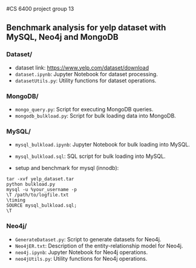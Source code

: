 #CS 6400 project group 13




## Benchmark analysis for yelp dataset with MySQL, Neo4j and MongoDB

### Dataset/
- dataset link: https://www.yelp.com/dataset/download
- `dataset.ipynb`: Jupyter Notebook for dataset processing.
- `datasetUtils.py`: Utility functions for dataset operations.

### MongoDB/
- `mongo_query.py`: Script for executing MongoDB queries.
- `mongodb_bulkload.py`: Script for bulk loading data into MongoDB.

### MySQL/
- `mysql_bulkload.ipynb`: Jupyter Notebook for bulk loading into MySQL.
- `mysql_bulkload.sql`: SQL script for bulk loading into MySQL.

- setup and benchmark for mysql (innodb):
```
tar -xvf yelp_dataset.tar
python bulkload.py
mysql -u %your_username -p
\T /path/to/logfile.txt
\timing
SOURCE mysql_bulkload.sql;
\T
```
### Neo4j/
- `GenerateDataset.py`: Script to generate datasets for Neo4j.
- `Neo4jER.txt`: Description of the entity-relationship model for Neo4j.
- `neo4j.ipynb`: Jupyter Notebook for Neo4j operations.
- `neo4jUtils.py`: Utility functions for Neo4j operations.


